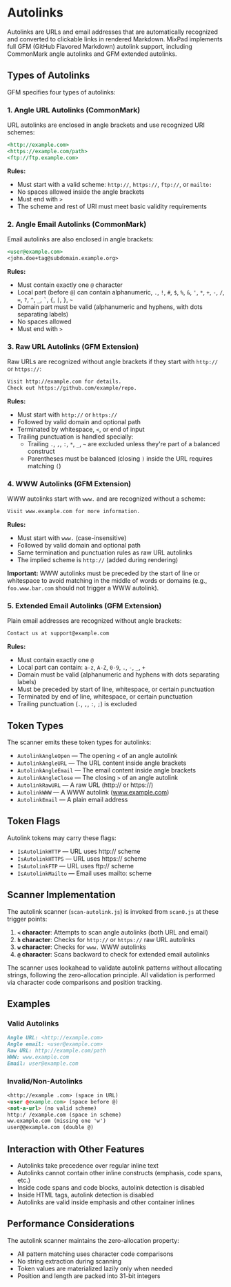 # Autolinks

Autolinks are URLs and email addresses that are automatically recognized and converted to clickable links in rendered Markdown. MixPad implements full GFM (GitHub Flavored Markdown) autolink support, including CommonMark angle autolinks and GFM extended autolinks.

## Types of Autolinks

GFM specifies four types of autolinks:

### 1. Angle URL Autolinks (CommonMark)

URL autolinks are enclosed in angle brackets and use recognized URI schemes:

```markdown
<http://example.com>
<https://example.com/path>
<ftp://ftp.example.com>
```

**Rules:**
- Must start with a valid scheme: `http://`, `https://`, `ftp://`, or `mailto:`
- No spaces allowed inside the angle brackets
- Must end with `>`
- The scheme and rest of URI must meet basic validity requirements

### 2. Angle Email Autolinks (CommonMark)

Email autolinks are also enclosed in angle brackets:

```markdown
<user@example.com>
<john.doe+tag@subdomain.example.org>
```

**Rules:**
- Must contain exactly one `@` character
- Local part (before `@`) can contain alphanumeric, `.`, `!`, `#`, `$`, `%`, `&`, `'`, `*`, `+`, `-`, `/`, `=`, `?`, `^`, `_`, `` ` ``, `{`, `|`, `}`, `~`
- Domain part must be valid (alphanumeric and hyphens, with dots separating labels)
- No spaces allowed
- Must end with `>`

### 3. Raw URL Autolinks (GFM Extension)

Raw URLs are recognized without angle brackets if they start with `http://` or `https://`:

```markdown
Visit http://example.com for details.
Check out https://github.com/example/repo.
```

**Rules:**
- Must start with `http://` or `https://`
- Followed by valid domain and optional path
- Terminated by whitespace, `<`, or end of input
- Trailing punctuation is handled specially:
  - Trailing `.`, `,`, `:`, `*`, `_`, `~` are excluded unless they're part of a balanced construct
  - Parentheses must be balanced (closing `)` inside the URL requires matching `(`)

### 4. WWW Autolinks (GFM Extension)

WWW autolinks start with `www.` and are recognized without a scheme:

```markdown
Visit www.example.com for more information.
```

**Rules:**
- Must start with `www.` (case-insensitive)
- Followed by valid domain and optional path
- Same termination and punctuation rules as raw URL autolinks
- The implied scheme is `http://` (added during rendering)

**Important:** WWW autolinks must be preceded by the start of line or whitespace to avoid matching in the middle of words or domains (e.g., `foo.www.bar.com` should not trigger a WWW autolink).

### 5. Extended Email Autolinks (GFM Extension)

Plain email addresses are recognized without angle brackets:

```markdown
Contact us at support@example.com
```

**Rules:**
- Must contain exactly one `@` 
- Local part can contain: `a-z`, `A-Z`, `0-9`, `.`, `-`, `_`, `+`
- Domain must be valid (alphanumeric and hyphens with dots separating labels)
- Must be preceded by start of line, whitespace, or certain punctuation
- Terminated by end of line, whitespace, or certain punctuation
- Trailing punctuation (`.`, `,`, `:`, `;`) is excluded

## Token Types

The scanner emits these token types for autolinks:

- `AutolinkAngleOpen` — The opening `<` of an angle autolink
- `AutolinkAngleURL` — The URL content inside angle brackets
- `AutolinkAngleEmail` — The email content inside angle brackets
- `AutolinkAngleClose` — The closing `>` of an angle autolink
- `AutolinkRawURL` — A raw URL (http:// or https://) 
- `AutolinkWWW` — A WWW autolink (www.example.com)
- `AutolinkEmail` — A plain email address

## Token Flags

Autolink tokens may carry these flags:

- `IsAutolinkHTTP` — URL uses http:// scheme
- `IsAutolinkHTTPS` — URL uses https:// scheme  
- `IsAutolinkFTP` — URL uses ftp:// scheme
- `IsAutolinkMailto` — Email uses mailto: scheme

## Scanner Implementation

The autolink scanner (`scan-autolink.js`) is invoked from `scan0.js` at these trigger points:

1. **`<` character**: Attempts to scan angle autolinks (both URL and email)
2. **`h` character**: Checks for `http://` or `https://` raw URL autolinks
3. **`w` character**: Checks for `www.` WWW autolinks
4. **`@` character**: Scans backward to check for extended email autolinks

The scanner uses lookahead to validate autolink patterns without allocating strings, following the zero-allocation principle. All validation is performed via character code comparisons and position tracking.

## Examples

### Valid Autolinks

```markdown
Angle URL: <http://example.com>
Angle email: <user@example.com>
Raw URL: http://example.com/path
WWW: www.example.com
Email: user@example.com
```

### Invalid/Non-Autolinks

```markdown
<http://example .com> (space in URL)
<user @example.com> (space before @)
<not-a-url> (no valid scheme)
http:/ /example.com (space in scheme)
ww.example.com (missing one 'w')
user@@example.com (double @)
```

## Interaction with Other Features

- Autolinks take precedence over regular inline text
- Autolinks cannot contain other inline constructs (emphasis, code spans, etc.)
- Inside code spans and code blocks, autolink detection is disabled
- Inside HTML tags, autolink detection is disabled
- Autolinks are valid inside emphasis and other container inlines

## Performance Considerations

The autolink scanner maintains the zero-allocation property:
- All pattern matching uses character code comparisons
- No string extraction during scanning
- Token values are materialized lazily only when needed
- Position and length are packed into 31-bit integers

